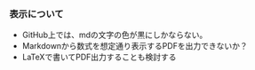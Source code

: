 ### 表示について

- GitHub上では、mdの文字の色が黒にしかならない。
- Markdownから数式を想定通り表示するPDFを出力できないか？
- LaTeXで書いてPDF出力することも検討する
